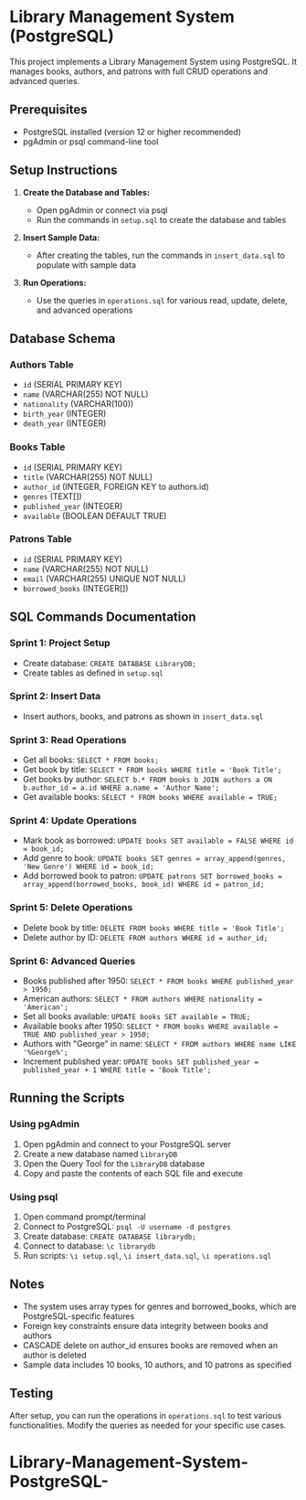 # Library Management System (PostgreSQL)

This project implements a Library Management System using PostgreSQL. It manages books, authors, and patrons with full CRUD operations and advanced queries.

## Prerequisites

- PostgreSQL installed (version 12 or higher recommended)
- pgAdmin or psql command-line tool

## Setup Instructions

1. **Create the Database and Tables:**
   - Open pgAdmin or connect via psql
   - Run the commands in `setup.sql` to create the database and tables

2. **Insert Sample Data:**
   - After creating the tables, run the commands in `insert_data.sql` to populate with sample data

3. **Run Operations:**
   - Use the queries in `operations.sql` for various read, update, delete, and advanced operations

## Database Schema

### Authors Table
- `id` (SERIAL PRIMARY KEY)
- `name` (VARCHAR(255) NOT NULL)
- `nationality` (VARCHAR(100))
- `birth_year` (INTEGER)
- `death_year` (INTEGER)

### Books Table
- `id` (SERIAL PRIMARY KEY)
- `title` (VARCHAR(255) NOT NULL)
- `author_id` (INTEGER, FOREIGN KEY to authors.id)
- `genres` (TEXT[])
- `published_year` (INTEGER)
- `available` (BOOLEAN DEFAULT TRUE)

### Patrons Table
- `id` (SERIAL PRIMARY KEY)
- `name` (VARCHAR(255) NOT NULL)
- `email` (VARCHAR(255) UNIQUE NOT NULL)
- `borrowed_books` (INTEGER[])

## SQL Commands Documentation

### Sprint 1: Project Setup
- Create database: `CREATE DATABASE LibraryDB;`
- Create tables as defined in `setup.sql`

### Sprint 2: Insert Data
- Insert authors, books, and patrons as shown in `insert_data.sql`

### Sprint 3: Read Operations
- Get all books: `SELECT * FROM books;`
- Get book by title: `SELECT * FROM books WHERE title = 'Book Title';`
- Get books by author: `SELECT b.* FROM books b JOIN authors a ON b.author_id = a.id WHERE a.name = 'Author Name';`
- Get available books: `SELECT * FROM books WHERE available = TRUE;`

### Sprint 4: Update Operations
- Mark book as borrowed: `UPDATE books SET available = FALSE WHERE id = book_id;`
- Add genre to book: `UPDATE books SET genres = array_append(genres, 'New Genre') WHERE id = book_id;`
- Add borrowed book to patron: `UPDATE patrons SET borrowed_books = array_append(borrowed_books, book_id) WHERE id = patron_id;`

### Sprint 5: Delete Operations
- Delete book by title: `DELETE FROM books WHERE title = 'Book Title';`
- Delete author by ID: `DELETE FROM authors WHERE id = author_id;`

### Sprint 6: Advanced Queries
- Books published after 1950: `SELECT * FROM books WHERE published_year > 1950;`
- American authors: `SELECT * FROM authors WHERE nationality = 'American';`
- Set all books available: `UPDATE books SET available = TRUE;`
- Available books after 1950: `SELECT * FROM books WHERE available = TRUE AND published_year > 1950;`
- Authors with "George" in name: `SELECT * FROM authors WHERE name LIKE '%George%';`
- Increment published year: `UPDATE books SET published_year = published_year + 1 WHERE title = 'Book Title';`

## Running the Scripts

### Using pgAdmin
1. Open pgAdmin and connect to your PostgreSQL server
2. Create a new database named `LibraryDB`
3. Open the Query Tool for the `LibraryDB` database
4. Copy and paste the contents of each SQL file and execute

### Using psql
1. Open command prompt/terminal
2. Connect to PostgreSQL: `psql -U username -d postgres`
3. Create database: `CREATE DATABASE librarydb;`
4. Connect to database: `\c librarydb`
5. Run scripts: `\i setup.sql`, `\i insert_data.sql`, `\i operations.sql`

## Notes

- The system uses array types for genres and borrowed_books, which are PostgreSQL-specific features
- Foreign key constraints ensure data integrity between books and authors
- CASCADE delete on author_id ensures books are removed when an author is deleted
- Sample data includes 10 books, 10 authors, and 10 patrons as specified

## Testing

After setup, you can run the operations in `operations.sql` to test various functionalities. Modify the queries as needed for your specific use cases.
# Library-Management-System-PostgreSQL-

